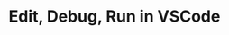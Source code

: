 ---
title: 'Edit, Debug, Run in VSCode'
description: Tired of disjointed toolchains disrupting your workflow? Take control of your integration development with Ballerina. Realize your ideas in VSCode, use your favorite tools, and store them in Git.
image: 'images/edit-debug-diagra-transparent.png'
---